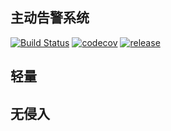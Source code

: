 ## 主动告警系统

[![Build Status](https://travis-ci.org/mustfun/warning-control.svg?branch=master)](https://travis-ci.org/mustfun/warning-control)
[![codecov](https://codecov.io/gh/mustfun/warning-control/branch/master/graph/badge.svg)](https://codecov.io/gh/mustfun/warning-control)
[![release](https://img.shields.io/github/release/mustfun/warning-control.svg)](https://img.shields.io/github/release/mustfun/warning-control.svg)
## 轻量

## 无侵入